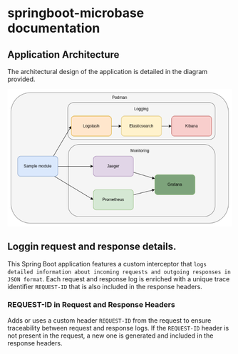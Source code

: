 # springboot-microbase documentation

## Application Architecture  
The architectural design of the application is detailed in the diagram provided.

![architecture.drawio](architecture.drawio.png)  

## Loggin request and response details.

This Spring Boot application features a custom interceptor that `logs detailed information about incoming requests and outgoing responses in JSON format`. Each request and response log is enriched with a unique trace identifier `REQUEST-ID` that is also included in the response headers.

### REQUEST-ID in Request and Response Headers

Adds or uses a custom header `REQUEST-ID` from the request to ensure traceability between request and response logs. If the `REQUEST-ID` header is not present in the request, a new one is generated and included in the response headers.

